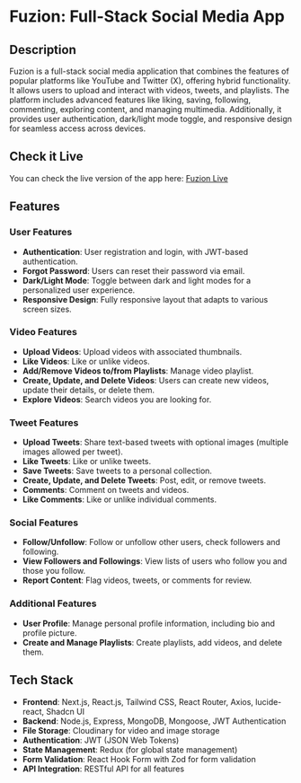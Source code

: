 # Fuzion: Full-Stack Social Media App

## Description
Fuzion is a full-stack social media application that combines the features of popular platforms like YouTube and Twitter (X), offering hybrid functionality. It allows users to upload and interact with videos, tweets, and playlists. The platform includes advanced features like liking, saving, following, commenting, exploring content, and managing multimedia. Additionally, it provides user authentication, dark/light mode toggle, and responsive design for seamless access across devices.

## Check it Live
You can check the live version of the app here: [Fuzion Live](https://fuzion-media.vercel.app/)

## Features

### **User Features**
- **Authentication**: User registration and login, with JWT-based authentication.
- **Forgot Password**: Users can reset their password via email.
- **Dark/Light Mode**: Toggle between dark and light modes for a personalized user experience.
- **Responsive Design**: Fully responsive layout that adapts to various screen sizes.
  
### **Video Features**
- **Upload Videos**: Upload videos with associated thumbnails.
- **Like Videos**: Like or unlike videos.
- **Add/Remove Videos to/from Playlists**: Manage video playlist.
- **Create, Update, and Delete Videos**: Users can create new videos, update their details, or delete them.
- **Explore Videos**: Search videos you are looking for.
  
### **Tweet Features**
- **Upload Tweets**: Share text-based tweets with optional images (multiple images allowed per tweet).
- **Like Tweets**: Like or unlike tweets.
- **Save Tweets**: Save tweets to a personal collection.
- **Create, Update, and Delete Tweets**: Post, edit, or remove tweets.
- **Comments**: Comment on tweets and videos.
- **Like Comments**: Like or unlike individual comments.

### **Social Features**
- **Follow/Unfollow**: Follow or unfollow other users, check followers and following.
- **View Followers and Followings**: View lists of users who follow you and those you follow.
- **Report Content**: Flag videos, tweets, or comments for review.
  

### **Additional Features**
- **User Profile**: Manage personal profile information, including bio and profile picture.
- **Create and Manage Playlists**: Create playlists, add videos, and delete them.
  
## Tech Stack

- **Frontend**: Next.js, React.js, Tailwind CSS, React Router, Axios, lucide-react, Shadcn UI
- **Backend**: Node.js, Express, MongoDB, Mongoose, JWT Authentication
- **File Storage**: Cloudinary for video and image storage
- **Authentication**: JWT (JSON Web Tokens)
- **State Management**: Redux (for global state management)
- **Form Validation**: React Hook Form with Zod for form validation
- **API Integration**: RESTful API for all features

